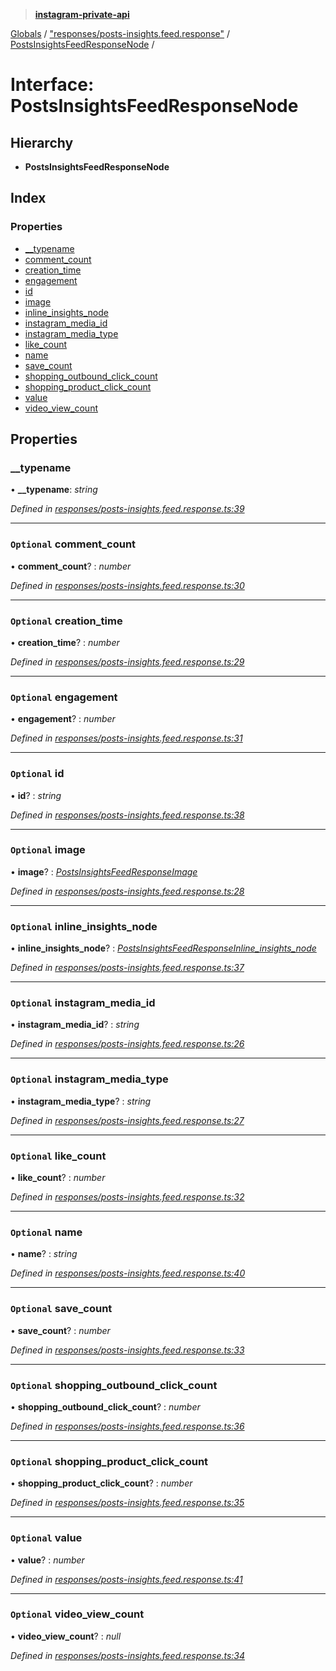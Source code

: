 > **[instagram-private-api](../README.md)**

[Globals](../README.md) / ["responses/posts-insights.feed.response"](../modules/_responses_posts_insights_feed_response_.md) / [PostsInsightsFeedResponseNode](_responses_posts_insights_feed_response_.postsinsightsfeedresponsenode.md) /

# Interface: PostsInsightsFeedResponseNode

## Hierarchy

* **PostsInsightsFeedResponseNode**

## Index

### Properties

* [__typename](_responses_posts_insights_feed_response_.postsinsightsfeedresponsenode.md#__typename)
* [comment_count](_responses_posts_insights_feed_response_.postsinsightsfeedresponsenode.md#optional-comment_count)
* [creation_time](_responses_posts_insights_feed_response_.postsinsightsfeedresponsenode.md#optional-creation_time)
* [engagement](_responses_posts_insights_feed_response_.postsinsightsfeedresponsenode.md#optional-engagement)
* [id](_responses_posts_insights_feed_response_.postsinsightsfeedresponsenode.md#optional-id)
* [image](_responses_posts_insights_feed_response_.postsinsightsfeedresponsenode.md#optional-image)
* [inline_insights_node](_responses_posts_insights_feed_response_.postsinsightsfeedresponsenode.md#optional-inline_insights_node)
* [instagram_media_id](_responses_posts_insights_feed_response_.postsinsightsfeedresponsenode.md#optional-instagram_media_id)
* [instagram_media_type](_responses_posts_insights_feed_response_.postsinsightsfeedresponsenode.md#optional-instagram_media_type)
* [like_count](_responses_posts_insights_feed_response_.postsinsightsfeedresponsenode.md#optional-like_count)
* [name](_responses_posts_insights_feed_response_.postsinsightsfeedresponsenode.md#optional-name)
* [save_count](_responses_posts_insights_feed_response_.postsinsightsfeedresponsenode.md#optional-save_count)
* [shopping_outbound_click_count](_responses_posts_insights_feed_response_.postsinsightsfeedresponsenode.md#optional-shopping_outbound_click_count)
* [shopping_product_click_count](_responses_posts_insights_feed_response_.postsinsightsfeedresponsenode.md#optional-shopping_product_click_count)
* [value](_responses_posts_insights_feed_response_.postsinsightsfeedresponsenode.md#optional-value)
* [video_view_count](_responses_posts_insights_feed_response_.postsinsightsfeedresponsenode.md#optional-video_view_count)

## Properties

###  __typename

• **__typename**: *string*

*Defined in [responses/posts-insights.feed.response.ts:39](https://github.com/dilame/instagram-private-api/blob/e9c516c/src/responses/posts-insights.feed.response.ts#L39)*

___

### `Optional` comment_count

• **comment_count**? : *number*

*Defined in [responses/posts-insights.feed.response.ts:30](https://github.com/dilame/instagram-private-api/blob/e9c516c/src/responses/posts-insights.feed.response.ts#L30)*

___

### `Optional` creation_time

• **creation_time**? : *number*

*Defined in [responses/posts-insights.feed.response.ts:29](https://github.com/dilame/instagram-private-api/blob/e9c516c/src/responses/posts-insights.feed.response.ts#L29)*

___

### `Optional` engagement

• **engagement**? : *number*

*Defined in [responses/posts-insights.feed.response.ts:31](https://github.com/dilame/instagram-private-api/blob/e9c516c/src/responses/posts-insights.feed.response.ts#L31)*

___

### `Optional` id

• **id**? : *string*

*Defined in [responses/posts-insights.feed.response.ts:38](https://github.com/dilame/instagram-private-api/blob/e9c516c/src/responses/posts-insights.feed.response.ts#L38)*

___

### `Optional` image

• **image**? : *[PostsInsightsFeedResponseImage](_responses_posts_insights_feed_response_.postsinsightsfeedresponseimage.md)*

*Defined in [responses/posts-insights.feed.response.ts:28](https://github.com/dilame/instagram-private-api/blob/e9c516c/src/responses/posts-insights.feed.response.ts#L28)*

___

### `Optional` inline_insights_node

• **inline_insights_node**? : *[PostsInsightsFeedResponseInline_insights_node](_responses_posts_insights_feed_response_.postsinsightsfeedresponseinline_insights_node.md)*

*Defined in [responses/posts-insights.feed.response.ts:37](https://github.com/dilame/instagram-private-api/blob/e9c516c/src/responses/posts-insights.feed.response.ts#L37)*

___

### `Optional` instagram_media_id

• **instagram_media_id**? : *string*

*Defined in [responses/posts-insights.feed.response.ts:26](https://github.com/dilame/instagram-private-api/blob/e9c516c/src/responses/posts-insights.feed.response.ts#L26)*

___

### `Optional` instagram_media_type

• **instagram_media_type**? : *string*

*Defined in [responses/posts-insights.feed.response.ts:27](https://github.com/dilame/instagram-private-api/blob/e9c516c/src/responses/posts-insights.feed.response.ts#L27)*

___

### `Optional` like_count

• **like_count**? : *number*

*Defined in [responses/posts-insights.feed.response.ts:32](https://github.com/dilame/instagram-private-api/blob/e9c516c/src/responses/posts-insights.feed.response.ts#L32)*

___

### `Optional` name

• **name**? : *string*

*Defined in [responses/posts-insights.feed.response.ts:40](https://github.com/dilame/instagram-private-api/blob/e9c516c/src/responses/posts-insights.feed.response.ts#L40)*

___

### `Optional` save_count

• **save_count**? : *number*

*Defined in [responses/posts-insights.feed.response.ts:33](https://github.com/dilame/instagram-private-api/blob/e9c516c/src/responses/posts-insights.feed.response.ts#L33)*

___

### `Optional` shopping_outbound_click_count

• **shopping_outbound_click_count**? : *number*

*Defined in [responses/posts-insights.feed.response.ts:36](https://github.com/dilame/instagram-private-api/blob/e9c516c/src/responses/posts-insights.feed.response.ts#L36)*

___

### `Optional` shopping_product_click_count

• **shopping_product_click_count**? : *number*

*Defined in [responses/posts-insights.feed.response.ts:35](https://github.com/dilame/instagram-private-api/blob/e9c516c/src/responses/posts-insights.feed.response.ts#L35)*

___

### `Optional` value

• **value**? : *number*

*Defined in [responses/posts-insights.feed.response.ts:41](https://github.com/dilame/instagram-private-api/blob/e9c516c/src/responses/posts-insights.feed.response.ts#L41)*

___

### `Optional` video_view_count

• **video_view_count**? : *null*

*Defined in [responses/posts-insights.feed.response.ts:34](https://github.com/dilame/instagram-private-api/blob/e9c516c/src/responses/posts-insights.feed.response.ts#L34)*